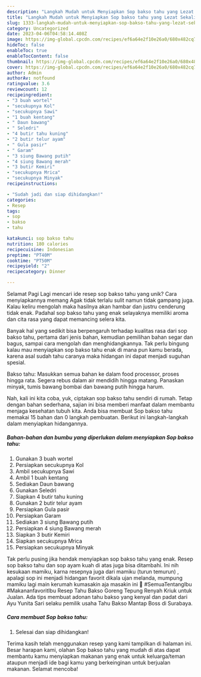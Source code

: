 ```yaml
---
description: "Langkah Mudah untuk Menyiapkan Sop bakso tahu yang Lezat Sekali, Sempurna"
title: "Langkah Mudah untuk Menyiapkan Sop bakso tahu yang Lezat Sekali, Sempurna"
slug: 1333-langkah-mudah-untuk-menyiapkan-sop-bakso-tahu-yang-lezat-sekali-sempurna
category: Uncategorized
date: 2023-04-06T04:58:14.408Z
image: https://img-global.cpcdn.com/recipes/ef6a64e2f10e26a0/680x482cq70/sop-bakso-tahu-foto-resep-utama.jpg
hideToc: false
enableToc: true
enableTocContent: false
thumbnail: https://img-global.cpcdn.com/recipes/ef6a64e2f10e26a0/680x482cq70/sop-bakso-tahu-foto-resep-utama.jpg
cover: https://img-global.cpcdn.com/recipes/ef6a64e2f10e26a0/680x482cq70/sop-bakso-tahu-foto-resep-utama.jpg
author: Admin
authorAv: notfound
ratingvalue: 3.6
reviewcount: 12
recipeingredient:
- "3 buah wortel"
- "secukupnya Kol"
- "secukupnya Sawi"
- "1 buah kentang"
- " Daun bawang"
- " Seledri"
- "4 butir tahu kuning"
- "2 butir telur ayam"
- " Gula pasir"
- " Garam"
- "3 siung Bawang putih"
- "4 siung Bawang merah"
- "3 butir Kemiri"
- "secukupnya Mrica"
- "secukupnya Minyak"
recipeinstructions:

- "Sudah jadi dan siap dihidangkan!"
categories:
- Resep
tags:
- sop
- bakso
- tahu

katakunci: sop bakso tahu 
nutrition: 180 calories
recipecuisine: Indonesian
preptime: "PT40M"
cooktime: "PT50M"
recipeyield: "2"
recipecategory: Dinner

---
```



Selamat Pagi Lagi mencari ide resep sop bakso tahu yang unik? Cara menyiapkannya memang Agak tidak terlalu sulit namun tidak gampang juga. Kalau keliru mengolah maka hasilnya akan hambar dan justru cenderung tidak enak. Padahal sop bakso tahu yang enak selayaknya memiliki aroma dan cita rasa yang dapat memancing selera kita.


Banyak hal yang sedikit bisa berpengaruh terhadap kualitas rasa dari sop bakso tahu, pertama dari jenis bahan, kemudian pemilihan bahan segar dan bagus, sampai cara mengolah dan menghidangkannya. Tak perlu bingung kalau mau menyiapkan sop bakso tahu enak di mana pun kamu berada, karena asal sudah tahu caranya maka hidangan ini dapat menjadi suguhan spesial.

Bakso tahu: Masukkan semua bahan ke dalam food processor, proses hingga rata. Segera rebus dalam air mendidih hingga matang. Panaskan minyak, tumis bawang bombai dan bawang putih hingga harum.


Nah, kali ini kita coba, yuk, ciptakan sop bakso tahu sendiri di rumah. Tetap dengan bahan sederhana, sajian ini bisa memberi manfaat dalam membantu menjaga kesehatan tubuh kita. Anda bisa membuat Sop bakso tahu memakai 15 bahan dan 0 langkah pembuatan. Berikut ini langkah-langkah dalam menyiapkan hidangannya.

<!--inarticleads1-->

##### Bahan-bahan dan bumbu yang diperlukan dalam menyiapkan Sop bakso tahu:

1. Gunakan 3 buah wortel
1. Persiapkan secukupnya Kol
1. Ambil secukupnya Sawi
1. Ambil 1 buah kentang
1. Sediakan  Daun bawang
1. Gunakan  Seledri
1. Siapkan 4 butir tahu kuning
1. Gunakan 2 butir telur ayam
1. Persiapkan  Gula pasir
1. Persiapkan  Garam
1. Sediakan 3 siung Bawang putih
1. Persiapkan 4 siung Bawang merah
1. Siapkan 3 butir Kemiri
1. Siapkan secukupnya Mrica
1. Persiapkan secukupnya Minyak


Tak perlu pusing jika hendak menyiapkan sop bakso tahu yang enak. Resep sop bakso tahu dan sop ayam kuah di atas juga bisa ditambahi. Ini nih kesukaan mamiku, karna resepnya juga dari mamiku (turun temurun) , apalagi sop ini menjadi hidangan favorit dikala ujan melanda, mumpung mamiku lagi main kerumah kumasakin aja masakin ini 🥰 #SemuaTentangIbu #MakananfavoritIbu Resep Tahu Bakso Goreng Tepung Renyah Kriuk untuk Jualan. Ada tips membuat adonan tahu bakso yang kenyal dan padat dari Ayu Yunita Sari selaku pemilik usaha Tahu Bakso Mantap Boss di Surabaya. 

<!--inarticleads2-->

##### Cara membuat Sop bakso tahu:


1. Selesai dan siap dihidangkan!



Terima kasih telah menggunakan resep yang kami tampilkan di halaman ini. Besar harapan kami, olahan Sop bakso tahu yang mudah di atas dapat membantu kamu menyiapkan makanan yang enak untuk keluarga/teman ataupun menjadi ide bagi kamu yang berkeinginan untuk berjualan makanan. Selamat mencoba!
